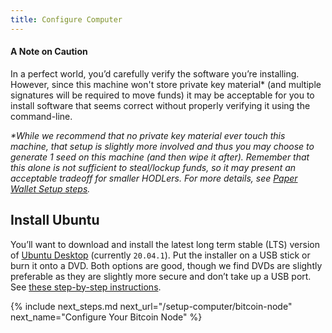 ```yaml
---
title: Configure Computer
---
```


#### A Note on Caution
In a perfect world, you’d carefully verify the software you’re installing.
However, since this machine won't store private key material\* (and multiple signatures will be required to move funds) it may be acceptable for you to install software that seems correct without properly verifying it using the command-line.

_\*While we recommend that no private key material ever touch this machine, that setup is slightly more involved and thus you may choose to generate 1 seed on this machine (and then wipe it after).
Remember that this alone is not sufficient to steal/lockup funds, so it may present an acceptable tradeoff for smaller HODLers.
For more details, see [Paper Wallet Setup steps](/setup-wallets/paper)._

## Install Ubuntu

You’ll want to download and install the latest long term stable (LTS) version of [Ubuntu Desktop](https://ubuntu.com/download/desktop) (currently `20.04.1`).
Put the installer on a USB stick or burn it onto a DVD.
Both options are good, though we find DVDs are slightly preferable as they are slightly more secure and don’t take up a USB port.
See [these step-by-step instructions](https://ubuntu.com/tutorials/install-ubuntu-desktop).



{% include next_steps.md next_url="/setup-computer/bitcoin-node" next_name="Configure Your Bitcoin Node" %}
